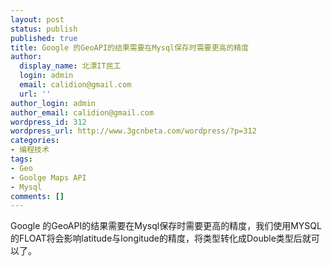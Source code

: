 ```yaml
---
layout: post
status: publish
published: true
title: Google 的GeoAPI的结果需要在Mysql保存时需要更高的精度
author:
  display_name: 北漂IT民工
  login: admin
  email: calidion@gmail.com
  url: ''
author_login: admin
author_email: calidion@gmail.com
wordpress_id: 312
wordpress_url: http://www.3gcnbeta.com/wordpress/?p=312
categories:
- 编程技术
tags:
- Geo
- Goolge Maps API
- Mysql
comments: []
---
```

<p>Google 的GeoAPI的结果需要在Mysql保存时需要更高的精度，我们使用MYSQL的FLOAT将会影响latitude与longitude的精度，将类型转化成Double类型后就可以了。</p>
